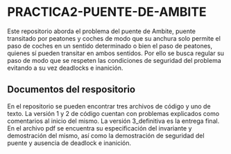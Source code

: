 # PRACTICA2-PUENTE-DE-AMBITE
Este repositorio aborda el problema del puente de Ambite, puente transitado por peatones y coches de modo que su anchura solo permite el paso de coches en un sentido determinado o bien el paso de peatones, quienes sí pueden transitar en ambos sentidos. Por ello se busca regular su paso de modo que se respeten las condiciones de seguridad del problema evitando a su vez deadlocks e inanición.
## Documentos del respositorio
En el repositorio se pueden encontrar tres archivos de código y uno de texto. La versión 1 y 2 de código cuentan con problemas explicados como comentarios al inicio del mismo. La versión 3_definitiva es la entrega final. En el archivo pdf se encuentra su especificación del invariante y demostración del mismo, así como la demostración de seguridad del puente y ausencia de deadlock e inanición.
